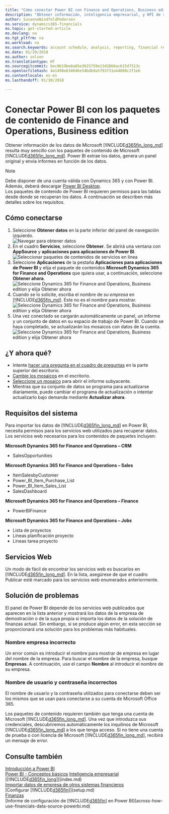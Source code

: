 ```yaml
---
title: "Cómo conectar Power BI con Finance and Operations, Business edition | Documentos de Microsoft"
description: "Obtener información, inteligencia empresarial, y KPI de sus datos de Finance and Operations, Business edition es fácil con Power BI y los paquetes de contenido de Finance and Operations, Business edition."
author: SusanneWindfeldPedersen
ms.service: dynamics365-financials
ms.topic: get-started-article
ms.devlang: na
ms.tgt_pltfrm: na
ms.workload: na
ms.search.keywords: account schedule, analysis, reporting, financial report, business intelligence, KPI
ms.date: 01/29/2018
ms.author: solsen
ms.translationtype: HT
ms.sourcegitcommit: bec0619be0a65e3625759e13d2866ac615d7513c
ms.openlocfilehash: 4a1498e634046e54bdb9a5793731e44808c2f1eb
ms.contentlocale: es-es
ms.lasthandoff: 01/30/2018

---
```

# <a name="connecting-power-bi-to-finance-and-operations-business-edition-content-packs"></a>Conectar Power BI con los paquetes de contenido de Finance and Operations, Business edition
Obtener información de los datos de Microsoft [!INCLUDE[d365fin_long_md](includes/d365fin_long_md.md)] resulta muy sencillo con los paquetes de contenido de Microsoft [!INCLUDE[d365fin_long_md](includes/d365fin_long_md.md)]. Power BI extrae los datos, genera un panel original y envía informes en función de los datos.

> [!NOTE]  
>  Debe disponer de una cuenta válida con Dynamics 365 y con Power BI. Además, deberá descargar [Power BI Desktop](https://powerbi.microsoft.com/en-us/desktop/).  
>  Los paquetes de contenido de Power BI requieren permisos para las tablas desde donde se recuperan los datos. A continuación se describen más detalles sobre los requisitos.  

## <a name="how-to-connect"></a>Cómo conectarse
1. Seleccione **Obtener datos** en la parte inferior del panel de navegación izquierdo.  
![Navegar para obtener datos](./media/across-how-to-connect-powerbi-d365-content-packs/powerbi-get-data.png)
2. En el cuadro **Servicios**, seleccione **Obtener**. Se abrirá una ventana con **AppSource** y **aplicaciones para aplicaciones de Power BI**.  
![Seleccionar paquetes de contenidos de servicios en línea](./media/across-how-to-connect-powerbi-d365-content-packs/powerbi-online-services-get.png)
3. Seleccione **Aplicaciones** de la pestaña **Aplicaciones para aplicaciones de Power BI** y elija el paquete de contenidos **Microsoft Dynamics 365 for Finance and Operations** que quiera usar, a continuación, seleccione **Obtener ahora**.  
![Seleccione Dynamics 365 for Finance and Operations, Business edition y elija Obtener ahora](./media/across-how-to-connect-powerbi-d365-content-packs/powerbi-dynamics365-for-financials-get-it-now.png)
4. Cuando se lo solicite, escriba el nombre de *su empresa* en [!INCLUDE[d365fin_md](includes/d365fin_long_md.md)]. Este no es el nombre para mostrar.  
![Seleccione Dynamics 365 for Finance and Operations, Business edition y elija Obtener ahora](./media/across-how-to-connect-powerbi-d365-content-packs/powerbi-connect-to-d365-finance-and-operations-crm.png)
5. Una vez conectado se cargarán automáticamente un panel, un informe y un conjunto de datos en su espacio de trabajo de Power BI. Cuando se haya completado, se actualizarán los mosaicos con datos de la cuenta.
![Seleccione Dynamics 365 for Finance and Operations, Business edition y elija Obtener ahora](./media/across-how-to-connect-powerbi-d365-content-packs/powerbi-workspace-dashboard-report-dataset.png)

## <a name="what-now"></a>¿Y ahora qué?

- Intente [hacer una pregunta en el cuadro de preguntas](https://docs.microsoft.com/en-us/power-bi/service-q-and-a) en la parte superior del escritorio.  
- [Cambie los mosaicos](https://docs.microsoft.com/en-us/power-bi/service-dashboard-edit-tile) en el escritorio.  
- [Seleccione un mosaico](https://docs.microsoft.com/en-us/power-bi/service-dashboard-tiles) para abrir el informe subyacente.  
- Mientras que su conjunto de datos se programa para actualizarse diariamente, puede cambiar el programa de actualización o intentar actualizarlo bajo demanda mediante **Actualizar ahora**.

## <a name="system-requirements"></a>Requisitos del sistema
Para importar los datos de [!INCLUDE[d365fin_long_md](includes/d365fin_long_md.md)] en Power BI, necesita permisos para los servicios web utilizados para recuperar datos. Los servicios web necesarios para los contenidos de paquetes incluyen:

**Microsoft Dynamics 365 for Finance and Operations – CRM**
- SalesOpportunities

**Microsoft Dynamics 365 for Finance and Operations – Sales**
- ItemSalesbyCustomer
- Power_BI_Item_Purchase_List
- Power_BI_Item_Sales_List
- SalesDashboard

**Microsoft Dynamics 365 for Finance and Operations – Finance**
- PowerBIFinance

**Microsoft Dynamics 365 for Finance and Operations – Jobs**
- Lista de proyectos
- Líneas planificación proyecto
- Líneas tarea proyecto

## <a name="web-services"></a>Servicios Web
Un modo de fácil de encontrar los servicios web es buscarlos en [!INCLUDE[d365fin_long_md](includes/d365fin_long_md.md)]. En la lista, asegúrese de que el cuadro Publicar esté marcado para los servicios web enumerados anteriormente.

## <a name="troubleshooting"></a>Solución de problemas
El panel de Power BI depende de los servicios web publicados que aparecen en la lista anterior y mostrará los datos de la empresa de demostración o de la suya propia si importa los datos de la solución de finanzas actual. Sin embargo, si se produce algún error, en esta sección se proporcionará una solución para los problemas más habituales.

### <a name="incorrect-company-name"></a>Nombre empresa incorrecto  
Un error común es introducir el nombre para mostrar de empresa en lugar del nombre de la empresa. Para buscar el nombre de la empresa, busque **Empresas**. A continuación, use el campo **Nombre** al introducir el nombre de su empresa.

### <a name="incorrect-user-name-and-password"></a>Nombre de usuario y contraseña incorrectos  
El nombre de usuario y la contraseña utilizados para conectarse deben ser los mismos que se usan para conectarse a su cuenta de Microsoft Office 365.  

Los paquetes de contenido requieren también que tenga una cuenta de Microsoft [!INCLUDE[d365fin_long_md](includes/d365fin_long_md.md)].  Una vez que introduzca sus credenciales, descubriremos automáticamente los inquilinos de Microsoft [!INCLUDE[d365fin_long_md](includes/d365fin_long_md.md)] a los que tenga acceso.  Si no tiene una cuenta de prueba o con licencia de Microsoft [!INCLUDE[d365fin_long_md](includes/d365fin_long_md.md)], recibirá un mensaje de error.

## <a name="see-also"></a>Consulte también
[Introducción a Power BI](https://docs.microsoft.com/en-us/power-bi/service-get-started)  
[Power BI - Conceptos básicos](https://docs.microsoft.com/en-us/power-bi/service-basic-concepts)
[Inteligencia empresarial](bi.md)  
[[!INCLUDE[d365fin_long](includes/d365fin_long_md.md)]](index.md)  
[Importar datos de empresa de otros sistemas financieros](upload-data.md)  
[Configurar [!INCLUDE[d365fin](includes/d365fin_md.md)]](setup.md)  
[Finanzas](finance.md)  
[Informe de configuración de [!INCLUDE[d365fin](includes/d365fin_md.md)] en Power BI](across-how-use-financials-data-source-powerbi.md)  

